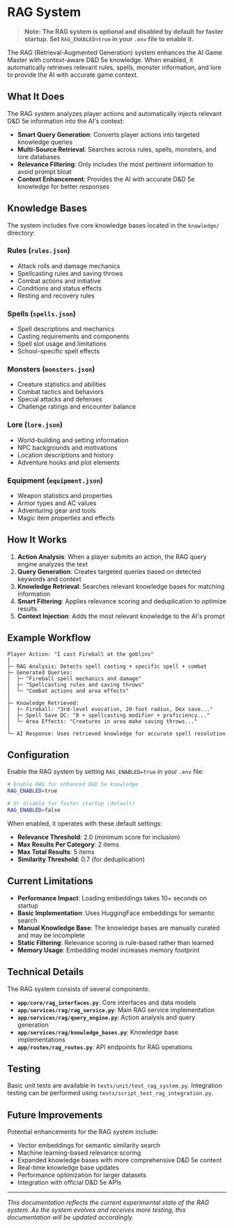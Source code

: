 # RAG System

> **Note: The RAG system is optional and disabled by default for faster startup. Set `RAG_ENABLED=true` in your `.env` file to enable it.**

The RAG (Retrieval-Augmented Generation) system enhances the AI Game Master with context-aware D&D 5e knowledge. When enabled, it automatically retrieves relevant rules, spells, monster information, and lore to provide the AI with accurate game context.

## What It Does

The RAG system analyzes player actions and automatically injects relevant D&D 5e information into the AI's context:

- **Smart Query Generation**: Converts player actions into targeted knowledge queries
- **Multi-Source Retrieval**: Searches across rules, spells, monsters, and lore databases
- **Relevance Filtering**: Only includes the most pertinent information to avoid prompt bloat
- **Context Enhancement**: Provides the AI with accurate D&D 5e knowledge for better responses

## Knowledge Bases

The system includes five core knowledge bases located in the `knowledge/` directory:

### Rules (`rules.json`)
- Attack rolls and damage mechanics
- Spellcasting rules and saving throws
- Combat actions and initiative
- Conditions and status effects
- Resting and recovery rules

### Spells (`spells.json`)
- Spell descriptions and mechanics
- Casting requirements and components
- Spell slot usage and limitations
- School-specific spell effects

### Monsters (`monsters.json`)
- Creature statistics and abilities
- Combat tactics and behaviors
- Special attacks and defenses
- Challenge ratings and encounter balance

### Lore (`lore.json`)
- World-building and setting information
- NPC backgrounds and motivations
- Location descriptions and history
- Adventure hooks and plot elements

### Equipment (`equipment.json`)
- Weapon statistics and properties
- Armor types and AC values
- Adventuring gear and tools
- Magic item properties and effects

## How It Works

1. **Action Analysis**: When a player submits an action, the RAG query engine analyzes the text
2. **Query Generation**: Creates targeted queries based on detected keywords and context
3. **Knowledge Retrieval**: Searches relevant knowledge bases for matching information
4. **Smart Filtering**: Applies relevance scoring and deduplication to optimize results
5. **Context Injection**: Adds the most relevant knowledge to the AI's prompt

## Example Workflow

```
Player Action: "I cast Fireball at the goblins"
│
├─ RAG Analysis: Detects spell casting + specific spell + combat
├─ Generated Queries:
│  ├─ "Fireball spell mechanics and damage"
│  ├─ "Spellcasting rules and saving throws"
│  └─ "Combat actions and area effects"
│
├─ Knowledge Retrieved:
│  ├─ Fireball: "3rd-level evocation, 20-foot radius, Dex save..."
│  ├─ Spell Save DC: "8 + spellcasting modifier + proficiency..."
│  └─ Area Effects: "Creatures in area make saving throws..."
│
└─ AI Response: Uses retrieved knowledge for accurate spell resolution
```

## Configuration

Enable the RAG system by setting `RAG_ENABLED=true` in your `.env` file:

```bash
# Enable RAG for enhanced D&D 5e knowledge
RAG_ENABLED=true

# Or disable for faster startup (default)
RAG_ENABLED=false
```

When enabled, it operates with these default settings:

- **Relevance Threshold**: 2.0 (minimum score for inclusion)
- **Max Results Per Category**: 2 items
- **Max Total Results**: 5 items
- **Similarity Threshold**: 0.7 (for deduplication)

## Current Limitations

- **Performance Impact**: Loading embeddings takes 10+ seconds on startup
- **Basic Implementation**: Uses HuggingFace embeddings for semantic search
- **Manual Knowledge Base**: The knowledge bases are manually curated and may be incomplete
- **Static Filtering**: Relevance scoring is rule-based rather than learned
- **Memory Usage**: Embedding model increases memory footprint

## Technical Details

The RAG system consists of several components:

- **`app/core/rag_interfaces.py`**: Core interfaces and data models
- **`app/services/rag/rag_service.py`**: Main RAG service implementation
- **`app/services/rag/query_engine.py`**: Action analysis and query generation
- **`app/services/rag/knowledge_bases.py`**: Knowledge base implementations
- **`app/routes/rag_routes.py`**: API endpoints for RAG operations

## Testing

Basic unit tests are available in `tests/unit/test_rag_system.py`. Integration testing can be performed using `tests/script_test_rag_integration.py`.

## Future Improvements

Potential enhancements for the RAG system include:

- Vector embeddings for semantic similarity search
- Machine learning-based relevance scoring
- Expanded knowledge bases with more comprehensive D&D 5e content
- Real-time knowledge base updates
- Performance optimization for larger datasets
- Integration with official D&D 5e APIs

---

*This documentation reflects the current experimental state of the RAG system. As the system evolves and receives more testing, this documentation will be updated accordingly.*

